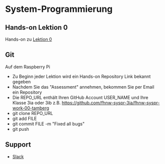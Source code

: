 # System-Programmierung
## Hands-on Lektion 0
Hands-on zu [Lektion 0](https://github.com/tamberg/fhnw-syspr/tree/master/00/REAME.md)

## Git
Auf dem Raspberry Pi
- Zu Beginn jeder Lektion wird ein Hands-on Repository Link bekannt gegeben
- Nachdem Sie das "Assessment" annehmen, bekommen Sie per Email ein Repository
- Die REPO_URL enthält Ihren GitHub Account USER_NAME und Ihre Klasse 3ia oder 3ib
  z.B. https://github.com/fhnw-syspr-3ia/fhnw-syspr-work-00-tamberg
- git clone REPO_URL
- git add FILE
- git commit FILE -m "Fixed all bugs"
- git push

## Support
- [Slack](https://fhnw-syspr.slack.com/)
